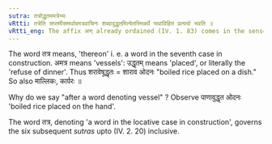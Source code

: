 ```yaml
---
sutra: तत्रोद्धृतममत्रेभ्यः
vRtti: तत्रेति सप्तमीसमर्थादमत्रवाचिनः शब्दादुद्धृतमित्येतस्मिन्नर्थे यथाविहितं प्रत्ययो भवति ॥
vRtti_eng: The affix अण् already ordained (IV. 1. 83) comes in the sense of 'placed thereon' after words denoting vessels, when such words are in the locative case in construction.
---
```

The word तत्र means, 'thereon' i. e. a word in the seventh case in construction. अमत्र means 'vessels': उद्धृतम् means 'placed', or literally the 'refuse of dinner'. Thus शरावेषूद्धृतः = शाराव ओदनः "boiled rice placed on a dish." So also माल्लिकः, कार्परः ॥

Why do we say "after a word denoting vessel" ? Observe पाणावुद्धृत ओदनः 'boiled rice placed on the hand'.

The word तत्र, denoting 'a word in the locative case in construction', governs the six subsequent _sutras_ upto (IV. 2. 20) inclusive.
